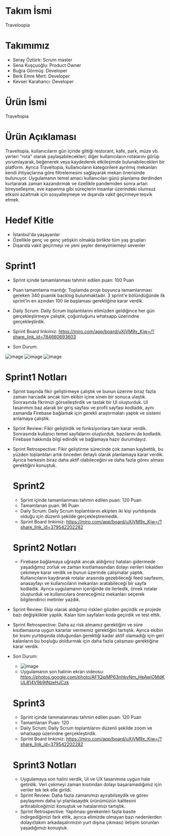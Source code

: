 # Takım İsmi
Traveloopia
# Takımımız
- Seray Öztürk: Scrum master
- Sena Kuşçuoğlu: Product Owner
- Buğra Görmüş: Developer
- Berk Emre Mert: Developer
- Kevser Karahancı: Developer
# Ürün İsmi
Traveltopia
# Ürün Açıklaması
Traveltopia, kullanıcıların gün içinde gittiği restorant, kafe, park, müze vb. yerleri "rota" olarak paylaşabilecekleri; diğer kullanıcıların rotalarını görüp yorumlayarak, beğenerek veya kaydederek etkileşimde bulunabilecekleri bir platform. Ayrıca Traveltopia, kullanıcıların kategorilere ayrılmış mekanları kendi ihtiyaçlarına göre filtrelemesini sağlayarak mekan önerisinde bulunuyor. Uygulamanın temel amacı kullanıcıları günü planlama derdinden kurtararak zaman kazandırmak ve özellikle pandemiden sonra artan bireyselleşme, eve kapanma gibi süreçlerin insanlar üzerindeki olumsuz etksini azaltmak için sosyalleşmeye ve dışarıda vakit geçirmeye teşvik etmek.
# Hedef Kitle
- İstanbul'da yaşayanlar
- Özellikle genç ve genç yetişkin olmakla birlikte tüm yaş grupları
- Dışarıda vakit geçirmeyi ve yeni şeyler deneyimlemeyi sevenler
# Sprint1
- Sprint içinde tamamlanması tahmin edilen puan: 100 Puan
- Puan tamamlama mantığı: Toplamda proje boyunca tamamlanması gereken 340 puanlık backlog bulunmaktadır. 3 sprint'e bölündüğünde ilk sprint'in en azından 100 ile başlaması gerektiğine karar verdik.
- Daily Scrum: Daily Scrum toplantılarını elimizden geldiğince her gün gerçekleştirmeye çalıştık, çoğunluğunu whatsapp üzerindne gerçekleştirdik.
- Sprint Board linkimiz: https://miro.com/app/board/uXjVM9x_Kiw=/?share_link_id=784660693603

- Son Durum:

![image](https://github.com/serayozturk1/OUABootcamp2023/assets/129687736/da9db897-792e-4fe2-8546-6e20e7ac433b)
![image](https://github.com/serayozturk1/OUABootcamp2023/assets/129687736/b15720e5-f09a-4467-8e3f-0ebac5745898)
![image](https://github.com/serayozturk1/OUABootcamp2023/assets/129687736/92860ea3-795a-4921-bd25-b39af28395fb)

# Sprint1 Notları
- Sprint başında fikir geliştirmeye çalıştık ve bunun üzerine biraz fazla zaman harcadık ancak tüm ekibin içine sinen bir sonuca ulaştık. Sonrasında fikrimizi görselleştirdik ve taslak bir UI oluşturduk. UI tasarımını baz alarak bir giriş sayfası ve profil sayfası kodladık, aynı zamanda Firebase bağlamak için gerekli araştırmaları yaptık ve sistemi anlamaya çalıştık.
- Sprint Review: Fikir geliştirdik ve fonksiyonlara tam karar verdik. Sonrasında kullanıcı temel sayfalarını oluşturduk, bazılarını da kodladık. Firebase hakkında bilgi edindik ve bağlamaya hazır durumdayız.
- Sprint Retrospective: Fikir geliştirme sürecinde çok zaman kaybettik, bu yüzden toplantıları artık önceden detaylı olarak planlamaya karar verdik. Ayrıca herkesin biraz daha aktif olabileceğini ve daha fazla görev alması gerektiğini konuştuk.

  # Sprint2
  - Sprint içinde tamamlanması tahmin edilen puan: 120 Puan
  - Tamamlanan puan: 96 Puan
  - Daily Scrum: Daily Scrum toplantılarını ekipten iki kişi yurtdışında olduğu için düzenli şekilde gerçekleştiremedik.
  - Sprint Board linkimiz: https://miro.com/app/board/uXjVM9x_Kiw=/?share_link_id=379542202282
  # Sprint2 Notları
  - Firebase bağlamaya uğraştık ancak aldığımız hataları gidermede yaşadığımız zorluk ve zaman kısıtlamasından dolayı verileri lokalden çekmeye karar verdik ve bunun üzerinde çalışmalar yaptık. Kullanıcıların kaydırarak rotalar arasında gezebileceği feed sayfasını, anasayfayı ve kullanıcıların mekanları aratabileceği bir sayfa kodladık. Ayrıca uygulamanın içeriğinde de ilerledik, örnek rotalar oluşturduk ve kullanıcılara önereceğimiz mekanları seçerek bilgilendirici metinler yazdık.
- Sprint Review: Ekip olarak aldığımız riskleri gözden geçirdik ve projede bazı değişiklikler yaptık. Kalan tüm sayfaları koda geçirdik ve test ettik.
- Sprint Retrospective: Daha az risk almamız gerektiğini ve süre kısıtlamasına uygun kararlar vermemiz gerektiğini tartıştık. Ayrıca ekibin bir kısmı yurtdışında olduğundan gerektiği kadar aktif olamadığı için geri kalanların bu boşluğu doldurmak için daha fazla çalışması gerektiğine karar verdik.
- Son Durum:
  - ![image](https://github.com/serayozturk1/OUABootcamp2023/assets/129687736/fe4f5533-eb40-41fa-9add-1de4bbbec38a)
  - Uygulamanın son halinin ekran videosu: https://photos.google.com/photo/AF1QipMP63nhkvNm_HeAwjOMdKUL814V9b9tNzeHJCzk
  # Sprint3
  - Sprint içinde tammalanması tahmin edilen puan: 120 Puan
  - Tamamlanan Puan: 120
  - Daily Scrum: Daily Scrum toplantılarını düzenli şekilde zoom ve whatsapp üzerindne gerçekleştirdik.
  - Sprint Board linkimiz: https://miro.com/app/board/uXjVM9x_Kiw=/?share_link_id=379542202282
  # Sprint3 Notları
  - Uygulamaya son halini verdik, UI ve UX tasarımına uygun hale getirdik. Veri çekmeyi zaman kısıtından dolayı başaramadığımız için veriler tek tek elle girildi.
  - Sprint Review: Daha fazla zamanımızı ayırabilseydik ve görev paylaşımını daha iyi planlasaydık ürünümüzün kalitesini arttırabilceğimizi konuştuk ve hatalarımızı tartıştık.
  - Sprint Retrospective: Yapılması gerekenleri fazla basite indirgediğimizi fark ettik, ayrıca elimizde olmayan bazı nedenlerden dolayı(takım arkadaşalrımızın yurt dışına çıkması) iletişim sorunları yaşadığımızı konuştuk.
